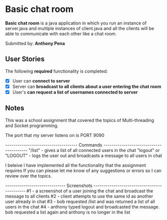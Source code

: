 # Basic chat room

**Basic chat room** is a java application in which you run an instance of server.java and multiple instances of client.java and all the clients will be able to communicate
with each other like a chat room.

Submitted by: **Anthony Pena**

## User Stories

The following **required** functionality is completed:

* [X] User can **connect to server**
* [X] Server can **broadcast to all clients about a user entering the chat room**
* [X] User's **can request a list of usernames connected to server**

## Notes

This was a school assignment that covered the topics of Multi-threading and Socket programming.

The port that my server listens on is PORT 9090

------------------------------------ Commands ----------------------------------------
"/list" - gives a list of all connected users in the chat
"logout" or "LOGOUT" - logs the user out and broadcasts a message to all users in chat

I beleive I have implemented all the functionality that the assignment requires
If you can please let me know of any suggestions or errors so I can review over the topics.

------------------------------ Screenshots --------------------------------------------
#1 - a screenshot of a user joining the chat and broadcast the message to all clients
#2 - client attempts to use the same id as another user already in chat
#3 - bob requested /list and was returned a list of all users in the chat
#4 - anthony typed logout and broadcasted the message. bob requested a list again and anthony is no longer in the list

